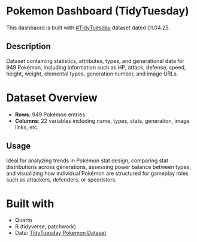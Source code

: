 # Pokemon Dashboard (TidyTuesday)

This dashbaord is built with [#TidyTuesday](https://github.com/rfordatascience/tidytuesday) dataset dated 01.04.25.

## Description

Dataset containing statistics, attributes, types, and generational data for 949 Pokémon, including information such as HP, attack, defense, speed, height, weight, elemental types, generation number, and image URLs.

# Dataset Overview

 - **Rows**: 949 Pokémon entries  
 - **Columns**: 22 variables including name, types, stats, generation, image links, etc. 

## Usage

Ideal for analyzing trends in Pokémon stat design, comparing stat distributions across generations, assessing power balance between types, and visualizing how individual Pokémon are structured for gameplay roles such as attackers, defenders, or speedsters.
 
# Built with

 - Quarto
 - R (tidyverse, patchwork)
 - Data: [TidyTuesday Pokemon Dataset](https://github.com/rfordatascience/tidytuesday/tree/master/data/2025/2025-04-01)
